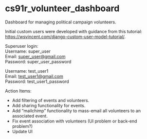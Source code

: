# cs91r_volunteer_dashboard
Dashboard for managing political campaign volunteers.


Initial custom users were developed with guidance from this tutorial: https://wsvincent.com/django-custom-user-model-tutorial/.

Superuser login:  
Username: super_user  
Email: super_user@gmail.com  
Password: super_user_password  
  
Username: test_user1  
Email: test_user1@gmail.com  
Password: test_user1_password  


Action Items:  
- Add filtering of events and volunteers.
- Add sharing functionality for events.
- Add “mailchimp” functionality to mass-email all volunteers to an associated event.
- Fix event association with volunteers (UI problem or back-end problem?)
- Update UI
